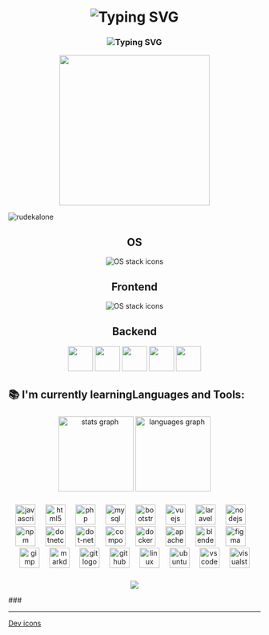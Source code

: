 <h1 align="center">
<img src="https://readme-typing-svg.herokuapp.com?font=Fira+Code&weight=500&size=45&pause=1000&color=A277FF&center=true&vCenter=true&width=1100&lines=Hi+👋,+I'm+RudekAlone;👨🏻‍🦰+IT+Teacher;&center=false" alt="Typing SVG" /> 
</h1>
<h3 align="center">
  <img src="https://readme-typing-svg.herokuapp.com?font=Fira+Code&weight=500&size=20&pause=1000&color=A277FF&center=true&vCenter=true&width=1100&lines=I+learn+myself+and+pass+on+my+knowledge+to+others.;I+❤️+Hindi+tutorial;&center=false" alt="Typing SVG" />
</h3>

<div align="center">
  <img height="300" src="https://th.bing.com/th/id/R.1796f9975af442448f48fa8832ccb824?rik=e7rAoRj2YTZ6EQ&riu=http%3a%2f%2f25.media.tumblr.com%2f912ab83e6d98b89e66c1c577ddf128bd%2ftumblr_n0iiqyqheI1sf5h7zo1_500.gif&ehk=JzboxUCqlQiEMFg7vf1kM9QQY5N6ycTxu9aiAeWPXYA%3d&risl=&pid=ImgRaw&r=0"  />
</div>

<p align="left"> <img src="https://komarev.com/ghpvc/?username=rudekalone&label=Profile%20views&color=0e75b6&style=flat" alt="rudekalone" /> </p>





<h2 align="center">OS</h2>

<p align="center">
  <img src="https://skillicons.dev/icons?i=windows,linux&perline=17" alt="OS stack icons" />
</p>

<h2 align="center">Frontend</h2>

<p align="center">
  <img src="https://skillicons.dev/icons?i=html,css,js&perline=17" alt="OS stack icons" />
</p>

<h2 align="center">Backend</h2>

<p align="center">
 <img src="https://cdn.jsdelivr.net/gh/devicons/devicon/icons/php/php-original.svg" height="50" />
<img src="https://cdn.jsdelivr.net/gh/devicons/devicon@latest/icons/composer/composer-original.svg" height="50" />
<img src="https://cdn.jsdelivr.net/gh/devicons/devicon@latest/icons/apache/apache-original-wordmark.svg" height="50" />
<img src="https://cdn.jsdelivr.net/gh/devicons/devicon@latest/icons/mysql/mysql-original-wordmark.svg" height="50" />
<img src="https://cdn.jsdelivr.net/gh/devicons/devicon@latest/icons/mariadb/mariadb-original-wordmark.svg" height="50" />
          
</p>


<h2 align="left"> 📚 I'm currently learningLanguages and Tools:</h2>

###



<div align="left">
</div>

###

<div align="center">
  <img src="https://github-readme-stats.vercel.app/api?username=RudekAlone&hide_title=false&hide_rank=false&show_icons=true&include_all_commits=true&count_private=true&disable_animations=false&theme=merko&locale=en&hide_border=false&order=1" height="150" alt="stats graph"  />
  <img src="https://github-readme-stats.vercel.app/api/top-langs?username=RudekAlone&locale=en&hide_title=false&layout=compact&card_width=320&langs_count=5&theme=merko&hide_border=false&order=2" height="150" alt="languages graph"  />
</div>

###

<div align="center" background="#fff">
  <img src="https://cdn.jsdelivr.net/gh/devicons/devicon/icons/javascript/javascript-original.svg" height="40" alt="javascript logo"  />
  <img width="12" />
  <img src="https://cdn.jsdelivr.net/gh/devicons/devicon/icons/html5/html5-original.svg" height="40" alt="html5 logo"  />
  <img width="12" />
  <img src="https://cdn.jsdelivr.net/gh/devicons/devicon/icons/php/php-original.svg" height="40" alt="php logo"  />
  <img width="12" />
  <img src="https://cdn.jsdelivr.net/gh/devicons/devicon/icons/mysql/mysql-original-wordmark.svg" height="40" alt="mysql logo"  />
  <img width="12" />
  <img src="https://cdn.jsdelivr.net/gh/devicons/devicon/icons/bootstrap/bootstrap-original.svg" height="40" alt="bootstrap logo"  />
  <img width="12" />
  <img src="https://cdn.jsdelivr.net/gh/devicons/devicon/icons/vuejs/vuejs-original.svg" height="40" alt="vuejs logo"  />
  <img width="12" />
  <img src="https://cdn.jsdelivr.net/gh/devicons/devicon/icons/laravel/laravel-plain.svg" height="40" alt="laravel logo"  />
  <img width="12" />
  <img src="https://cdn.jsdelivr.net/gh/devicons/devicon/icons/nodejs/nodejs-original.svg" height="40" alt="nodejs logo"  />
  <img width="12" />
  <img src="https://cdn.jsdelivr.net/gh/devicons/devicon/icons/npm/npm-original-wordmark.svg" height="40" alt="npm logo"  />
  <img width="12" />
  <img src="https://cdn.jsdelivr.net/gh/devicons/devicon/icons/dotnetcore/dotnetcore-original.svg" height="40" alt="dotnetcore logo"  />
  <img width="12" />
  <img src="https://cdn.jsdelivr.net/gh/devicons/devicon/icons/dot-net/dot-net-plain-wordmark.svg" height="40" alt="dot-net logo"  />
  <img width="12" />
  <img src="https://cdn.jsdelivr.net/gh/devicons/devicon/icons/composer/composer-original.svg" height="40" alt="composer logo"  />
  <img width="12" />
  <img src="https://cdn.jsdelivr.net/gh/devicons/devicon/icons/docker/docker-original-wordmark.svg" height="40" alt="docker logo"  />
  <img width="12" />
  <img src="https://cdn.jsdelivr.net/gh/devicons/devicon/icons/apache/apache-original.svg" height="40" alt="apache logo"  />
  <img width="12" />
  <img src="https://cdn.jsdelivr.net/gh/devicons/devicon/icons/blender/blender-original.svg" height="40" alt="blender logo"  />
  <img width="12" />
  <img src="https://cdn.jsdelivr.net/gh/devicons/devicon/icons/figma/figma-original.svg" height="40" alt="figma logo"  />
  <img width="12" />
  <img src="https://cdn.jsdelivr.net/gh/devicons/devicon/icons/gimp/gimp-original.svg" height="40" alt="gimp logo"  />
  <img width="12" />
  <img src="https://cdn.jsdelivr.net/gh/devicons/devicon/icons/markdown/markdown-original.svg" height="40" alt="markdown logo"  />
  <img width="12" />
  <img src="https://cdn.jsdelivr.net/gh/devicons/devicon/icons/git/git-original.svg" height="40" alt="git logo"  />
  <img width="12" />
  <img src="https://cdn.jsdelivr.net/gh/devicons/devicon/icons/github/github-original.svg" height="40" alt="github logo"  />
  <img width="12" />
  <img src="https://cdn.jsdelivr.net/gh/devicons/devicon/icons/linux/linux-original.svg" height="40" alt="linux logo"  />
  <img width="12" />
  <img src="https://cdn.jsdelivr.net/gh/devicons/devicon/icons/ubuntu/ubuntu-plain.svg" height="40" alt="ubuntu logo"  />
  <img width="12" />
  <img src="https://cdn.jsdelivr.net/gh/devicons/devicon/icons/vscode/vscode-original.svg" height="40" alt="vscode logo"  />
  <img width="12" />
  <img src="https://cdn.jsdelivr.net/gh/devicons/devicon/icons/visualstudio/visualstudio-plain.svg" height="40" alt="visualstudio logo"  />
</div>





###


<div align="center" background="#fff">
  
![](http://github-profile-summary-cards.vercel.app/api/cards/stats?username=RudekAlone&theme=chartreuse_dark)

</div>
###

---
[Dev icons](https://devicon.dev/)
